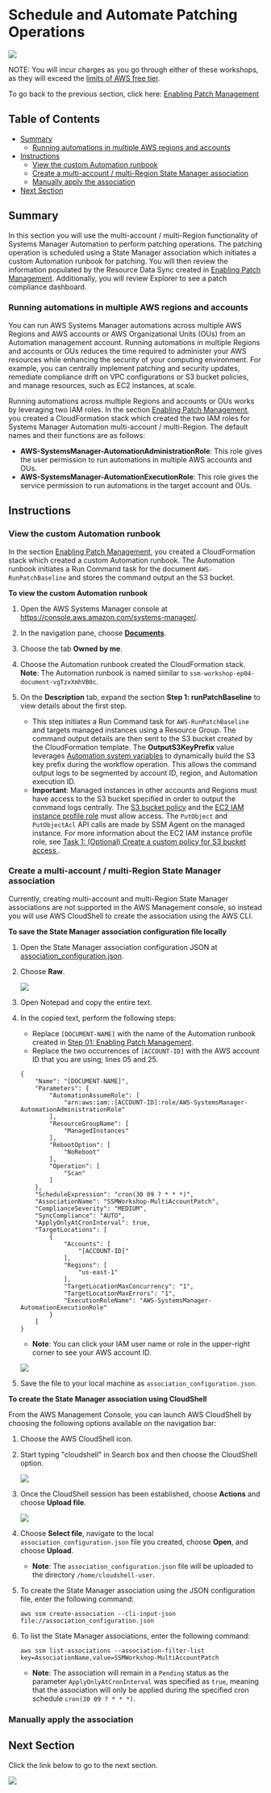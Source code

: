 # Schedule and Automate Patching Operations

![](media/ssm-aws-logo.png)

NOTE: You will incur charges as you go through either of these workshops, as they will exceed the [limits of AWS free tier](http://docs.aws.amazon.com/awsaccountbilling/latest/aboutv2/free-tier-limits.html).

To go back to the previous section, click here: [Enabling Patch Management](/episode-04-step-01-enable-patch.md)

## Table of Contents

- [Summary](#summary)
    - [Running automations in multiple AWS regions and accounts](#running-automations-in-multiple-aws-regions-and-accounts)
- [Instructions](#instructions)
    - [View the custom Automation runbook](#view-the-custom-automation-runbook)
    - [Create a multi-account / multi-Region State Manager association](#create-a-multi-account--multi-region-state-manager-association)
    - [Manually apply the association](#manually-apply-the-association)
- [Next Section](#next-section)

## Summary

In this section you will use the multi-account / multi-Region functionality of Systems Manager Automation to perform patching operations. The patching operation is scheduled using a State Manager association which initiates a custom Automation runbook for patching. You will then review the information populated by the Resource Data Sync created in [Enabling Patch Management](/episode-04-step-01-enable-patch.md). Additionally, you will review Explorer to see a patch compliance dashboard.

### Running automations in multiple AWS regions and accounts

You can run AWS Systems Manager automations across multiple AWS Regions and AWS accounts or AWS Organizational Units (OUs) from an Automation management account. Running automations in multiple Regions and accounts or OUs reduces the time required to administer your AWS resources while enhancing the security of your computing environment. For example, you can centrally implement patching and security updates, remediate compliance drift on VPC configurations or S3 bucket policies, and manage resources, such as EC2 instances, at scale.

Running automations across multiple Regions and accounts or OUs works by leveraging two IAM roles. In the section [Enabling Patch Management](/episode-04-step-01-enable-patch.md), you created a CloudFormation stack which created the two IAM roles for Systems Manager Automation multi-account / multi-Region. The default names and their functions are as follows:

- **AWS-SystemsManager-AutomationAdministrationRole**: This role gives the user permission to run automations in multiple AWS accounts and OUs. 
- **AWS-SystemsManager-AutomationExecutionRole**: This role gives the service permission to run automations in the target account and OUs.

## Instructions

### View the custom Automation runbook

In the section [Enabling Patch Management](/episode-04-step-01-enable-patch.md), you created a CloudFormation stack which created a custom Automation runbook. The Automation runbook initiates a Run Command task for the document ```AWS-RunPatchBaseline``` and stores the command output an the S3 bucket.

**To view the custom Automation runbook**

1. Open the AWS Systems Manager console at https://console.aws.amazon.com/systems-manager/.
1. In the navigation pane, choose [**Documents**](https://console.aws.amazon.com/systems-manager/documents).
1. Choose the tab **Owned by me**.
1. Choose the Automation runbook created the CloudFormation stack. **Note**: The Automation runbook is named similar to ```ssm-workshop-ep04-document-vgTzxXmhVB0c```.
1. On the **Description** tab, expand the section **Step 1: runPatchBaseline** to view details about the first step.
    
    - This step initiates a Run Command task for ```AWS-RunPatchBaseline``` and targets managed instances using a Resource Group. The command output details are then sent to the S3 bucket created by the CloudFormation template. The **OutputS3KeyPrefix** value leverages [Automation system variables](https://docs.aws.amazon.com/systems-manager/latest/userguide/automation-variables.html) to dynamically build the S3 key prefix during the workflow operation. This allows the command output logs to be segmented by account ID, region, and Automation execution ID.
    - **Important**: Managed instances in other accounts and Regions must have access to the S3 bucket specified in order to output the command logs centrally. The [S3 bucket policy](https://docs.aws.amazon.com/AmazonS3/latest/userguide/bucket-policies.html) and the [EC2 IAM instance profile role](https://docs.aws.amazon.com/IAM/latest/UserGuide/id_roles_use_switch-role-ec2.html) must allow access. The ```PutObject``` and ```PutObjectAcl``` API calls are made by SSM Agent on the managed instance. For more information about the EC2 IAM instance profile role, see [Task 1: (Optional) Create a custom policy for S3 bucket access ](https://docs.aws.amazon.com/systems-manager/latest/userguide/setup-instance-profile.html#instance-profile-custom-s3-policy).

### Create a multi-account / multi-Region State Manager association

Currently, creating multi-account and multi-Region State Manager associations are not supported in the AWS Management console, so instead you will use AWS CloudShell to create the association using the AWS CLI.

**To save the State Manager association configuration file locally**

1. Open the State Manager association configuration JSON at [association_configuration.json](misc/association_configuration.json).
1. Choose **Raw**.

    ![](/media/github-raw.png)

1. Open Notepad and copy the entire text.
1. In the copied text, perform the following steps:
    - Replace ```[DOCUMENT-NAME]``` with the name of the Automation runbook created in [Step 01: Enabling Patch Management](/episode-04-step-01-enable-patch.md).
    - Replace the two occurrences of ```[ACCOUNT-ID]``` with the AWS account ID that you are using; lines 05 and 25.

    ```
    {
        "Name": "[DOCUMENT-NAME]",
        "Parameters": {
            "AutomationAssumeRole": [
                "arn:aws:iam::[ACCOUNT-ID]:role/AWS-SystemsManager-AutomationAdministrationRole"
            ],
            "ResourceGroupName": [
                "ManagedInstances"
            ],
            "RebootOption": [
                "NoReboot"
            ],
            "Operation": [
                "Scan"
            ]
        },
        "ScheduleExpression": "cron(30 09 ? * * *)",
        "AssociationName": "SSMWorkshop-MultiAccountPatch",
        "ComplianceSeverity": "MEDIUM",
        "SyncCompliance": "AUTO",
        "ApplyOnlyAtCronInterval": true,
        "TargetLocations": [
            {
                "Accounts": [
                    "[ACCOUNT-ID]"
                ],
                "Regions": [
                    "us-east-1"
                ],
                "TargetLocationMaxConcurrency": "1",
                "TargetLocationMaxErrors": "1",
                "ExecutionRoleName": "AWS-SystemsManager-AutomationExecutionRole"
            }
        ]
    }
    ```
    
    - **Note**: You can click your IAM user name or role in the upper-right corner to see your AWS account ID.

    ![](/media/episode-03-account-id.png)

1. Save the file to your local machine as ```association_configuration.json```.

**To create the State Manager association using CloudShell**

From the AWS Management Console, you can launch AWS CloudShell by choosing the following options available on the navigation bar:

1. Choose the AWS CloudShell icon.
1. Start typing "cloudshell" in Search box and then choose the CloudShell option.

    ![](https://docs.aws.amazon.com/cloudshell/latest/userguide/images/launch_options.png)

1. Once the CloudShell session has been established, choose **Actions** and choose **Upload file**.

    ![](/media/episode-03-cloudshell-upload.png)
    
1. Choose **Select file**, navigate to the local ```association_configuration.json``` file you created, choose **Open**, and choose **Upload**.
    - **Note**: The ```association_configuration.json``` file will be uploaded to the directory ```/home/cloudshell-user```.

1. To create the State Manager association using the JSON configuration file, enter the following command:

    ```
    aws ssm create-association --cli-input-json file://association_configuration.json
    ```

1. To list the State Manager associations, enter the following command:

    ```
    aws ssm list-associations --association-filter-list key=AssociationName,value=SSMWorkshop-MultiAccountPatch
    ```
    
    - **Note**: The association will remain in a ```Pending``` status as the parameter ```ApplyOnlyAtCronInterval``` was specified as ```true```, meaning that the association will only be applied during the specified cron schedule ```cron(30 09 ? * * *)```.
    
### Manually apply the association


## Next Section

Click the link below to go to the next section.

[![](media/codify-runbooks.png)](/episode-01-step-02-codify-runbooks.md)